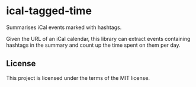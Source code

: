 # ical-tagged-time

Summarises iCal events marked with hashtags.

Given the URL of an iCal calendar, this library can extract events containing hashtags in the summary and count up the time spent on them per day.

## License

This project is licensed under the terms of the MIT license.
